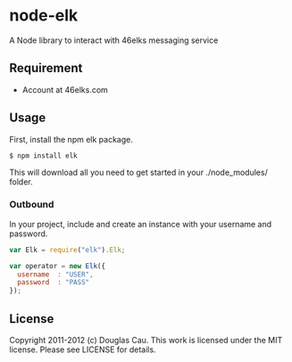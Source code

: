 # node-elk

A Node library to interact with 46elks messaging service

## Requirement

* Account at 46elks.com

## Usage

First, install the npm elk package.

```
$ npm install elk
```

This will download all you need to get started in your ./node_modules/ folder.

### Outbound

In your project, include and create an instance with your username and password.

```javascript
var Elk = require("elk").Elk;

var operator = new Elk({
  username  : "USER",
  password  : "PASS"
});
```

## License

Copyright 2011-2012 (c) Douglas Cau. This work is licensed under the MIT license. Please see LICENSE for details.
